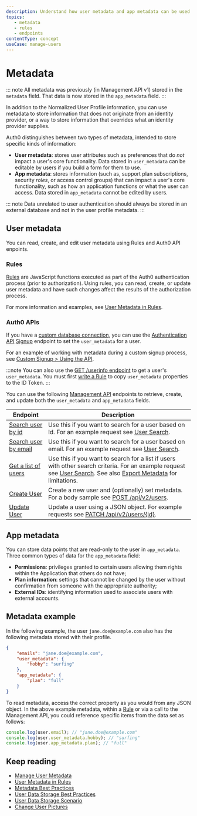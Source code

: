 ```yaml
---
description: Understand how user metadata and app metadata can be used to store information that does not originate from an identity provider.
topics: 
   - metadata
   - rules
   - endpoints
contentType: concept
useCase: manage-users
---
```


# Metadata

::: note
All metadata was previously (in Management API v1) stored in the `metadata` field. That data is now stored in the `app_metadata` field.
:::

In addition to the Normalized User Profile information, you can use metadata to store information that does not originate from an identity provider, or a way to store information that overrides what an identity provider supplies.

Auth0 distinguishes between two types of metadata, intended to store specific kinds of information:

* **User metadata**: stores user attributes such as preferences that do *not* impact a user's core functionality. Data stored in `user_metadata` can be editable by users if you build a form for them to use. 
* **App metadata**: stores information (such as, support plan subscriptions, security <dfn data-key="role">roles</dfn>, or access control groups) that can impact a user's core functionality, such as how an application functions or what the user can access. Data stored in `app_metadata` cannot be edited by users. 

::: note
Data unrelated to user authentication should always be stored in an external database and not in the user profile metadata. 
:::

## User metadata

You can read, create, and edit user metadata using Rules and Auth0 API enpoints.

### Rules

[Rules](/rules) are JavaScript functions executed as part of the Auth0 authentication process (prior to authorization). Using rules, you can read, create, or update user metadata and have such changes affect the results of the authorization process. 

For more information and examples, see [User Metadata in Rules](/rules/current/metadata-in-rules).

### Auth0 APIs

If you have a [custom database connection](/connections/database#using-your-own-user-store), you can use the [Authentication API](/api/authentication) [Signup](/api/authentication?shell#signup) endpoint to set the `user_metadata` for a user. 

For an example of working with metadata during a custom signup process, see [Custom Signup > Using the API](/libraries/custom-signup#using-the-api).

:::note
You can also use the [GET /userinfo endpoint](/api/authentication#get-user-info) to get a user's `user_metadata`. You must first [write a Rule](/rules#copy-user-metadata-to-id-token) to copy `user_metadata` properties to the ID Token.
:::

You can use the following [Management API](/api/management/v2) endpoints to retrieve, create, and update both the `user_metadata` and `app_metadata` fields.

| **Endpoint** | **Description** |
| -- | -- |
| [Search user by id](/api/management/v2#!/Users/get_users_by_id) | Use this if you want to search for a user based on Id. For an example request see [User Search](/users/search/best-practices#users-by-id). |
| [Search user by email](/api/management/v2#!/Users_By_Email/get_users_by_email) | Use this if you want to search for a user based on email. For an example request see [User Search](/users/search/best-practices#users-by-email). |
| [Get a list of users](/api/management/v2#!/Users/get_users) | Use this if you want to search for a list if users with other search criteria. For an example request see [User Search](/best-practices/search-best-practices#users). See also [Export Metadata](/best-practices/search-best-practices#export-metadata) for limitations. |
| [Create User](/api/management/v2#!/Users/post_users) | Create a new user and (optionally) set metadata. For a body sample see [POST /api/v2/users](/api/management/v2#!/Users/post_users). |
| [Update User](/api/management/v2#!/Users/patch_users_by_id) | Update a user using a JSON object. For example requests see [PATCH /api/v2/users/{id}](/api/management/v2#!/Users/patch_users_by_id). | 

## App metadata

You can store data points that are read-only to the user in `app_metadata`. Three common types of data for the `app_metadata` field:

* **Permissions**: privileges granted to certain users allowing them rights within the Application that others do not have;
* **Plan information**: settings that cannot be changed by the user without confirmation from someone with the appropriate authority;
* **External IDs**: identifying information used to associate users with external accounts.

## Metadata example

In the following example, the user `jane.doe@example.com` also has the following metadata stored with their profile. 

```json
{
    "emails": "jane.doe@example.com",
    "user_metadata": {
        "hobby": "surfing"
    },
    "app_metadata": {
        "plan": "full"
    }
}
```

To read metadata, access the correct property as you would from any JSON object. In the above example metadata, within a [Rule](/rules) or via a call to the Management API, you could reference specific items from the data set as follows:

```js
console.log(user.email); // "jane.doe@example.com"
console.log(user.user_metadata.hobby); // "surfing"
console.log(user.app_metadata.plan); // "full"
```

## Keep reading

* [Manage User Metadata](/users/guides/manage-user-metadata)
* [User Metadata in Rules](/rules/current/metadata-in-rules)
* [Metadata Best Practices](/best-practices/metadata-best-practices)
* [User Data Storage Best Practices](/best-practices/user-data-storage-best-practices)
* [User Data Storage Scenario](/users/references/user-data-storage-scenario)
* [Change User Pictures](/users/guides/change-user-pictures)
